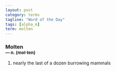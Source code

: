 ```yaml
---
layout: post
category: terms
tagline: "Word of the Day"
tags: [alpha_m]
term: molten
---
```


<h3>Molten<br/> <small>&mdash; n. (mol<span>&middot;</span>ten)</small></h3>
<p><ol>
<li>nearly the last of a dozen burrowing mammals</li>
</ol></p>
